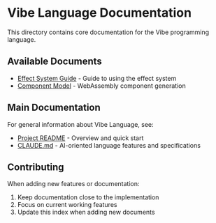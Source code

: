 # Vibe Language Documentation

This directory contains core documentation for the Vibe programming language.

## Available Documents

- [Effect System Guide](effect-system-guide.md) - Guide to using the effect system
- [Component Model](component-model.md) - WebAssembly component generation

## Main Documentation

For general information about Vibe Language, see:
- [Project README](../README.md) - Overview and quick start
- [CLAUDE.md](../CLAUDE.md) - AI-oriented language features and specifications

## Contributing

When adding new features or documentation:
1. Keep documentation close to the implementation
2. Focus on current working features
3. Update this index when adding new documents